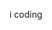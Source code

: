 i  coding

<!---
danielwrld/danielwrld is a ✨ special ✨ repository because its `README.md` (this file) appears on your GitHub profile.
You can click the Preview link to take a look at your changes.
--->
